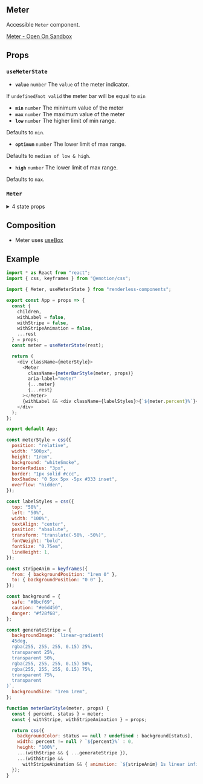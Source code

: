 ## Meter

Accessible `Meter` component.

[Meter - Open On Sandbox](https://codesandbox.io/s/vyipe)

## Props

<!-- Automatically generated -->

### `useMeterState`

- **`value`** <code>number</code> The `value` of the meter indicator.

If `undefined`/`not valid` the meter bar will be equal to `min`

- **`min`** <code>number</code> The minimum value of the meter
- **`max`** <code>number</code> The maximum value of the meter
- **`low`** <code>number</code> The higher limit of min range.

Defaults to `min`.

- **`optimum`** <code>number</code> The lower limit of max range.

Defaults to `median of low & high`.

- **`high`** <code>number</code> The lower limit of max range.

Defaults to `max`.

### `Meter`

<details><summary>4 state props</summary>
> These props are returned by the state hook. You can spread them into this component (`{...state}`) or pass them separately. You can also provide these props from your own state logic.

- **`value`** <code>number</code> The `value` of the meter indicator.

If `undefined`/`not valid` the meter bar will be equal to `min`

- **`min`** <code>number</code> The minimum value of the meter
- **`max`** <code>number</code> The maximum value of the meter
- **`percent`** <code>number</code> Percentage of the value progressed with
  respect to min & max

</details>

## Composition

- Meter uses [useBox](https://reakit.io/docs/box)

## Example

```js
import * as React from "react";
import { css, keyframes } from "@emotion/css";

import { Meter, useMeterState } from "renderless-components";

export const App = props => {
  const {
    children,
    withLabel = false,
    withStripe = false,
    withStripeAnimation = false,
    ...rest
  } = props;
  const meter = useMeterState(rest);

  return (
    <div className={meterStyle}>
      <Meter
        className={meterBarStyle(meter, props)}
        aria-label="meter"
        {...meter}
        {...rest}
      ></Meter>
      {withLabel && <div className={labelStyles}>{`${meter.percent}%`}</div>}
    </div>
  );
};

export default App;

const meterStyle = css({
  position: "relative",
  width: "500px",
  height: "1rem",
  background: "whiteSmoke",
  borderRadius: "3px",
  border: "1px solid #ccc",
  boxShadow: "0 5px 5px -5px #333 inset",
  overflow: "hidden",
});

const labelStyles = css({
  top: "50%",
  left: "50%",
  width: "100%",
  textAlign: "center",
  position: "absolute",
  transform: "translate(-50%, -50%)",
  fontWeight: "bold",
  fontSize: "0.75em",
  lineHeight: 1,
});

const stripeAnim = keyframes({
  from: { backgroundPosition: "1rem 0" },
  to: { backgroundPosition: "0 0" },
});

const background = {
  safe: "#8bcf69",
  caution: "#e6d450",
  danger: "#f28f68",
};

const generateStripe = {
  backgroundImage: `linear-gradient(
  45deg,
  rgba(255, 255, 255, 0.15) 25%,
  transparent 25%,
  transparent 50%,
  rgba(255, 255, 255, 0.15) 50%,
  rgba(255, 255, 255, 0.15) 75%,
  transparent 75%,
  transparent
)`,
  backgroundSize: "1rem 1rem",
};

function meterBarStyle(meter, props) {
  const { percent, status } = meter;
  const { withStripe, withStripeAnimation } = props;

  return css({
    backgroundColor: status == null ? undefined : background[status],
    width: percent != null ? `${percent}%` : 0,
    height: "100%",
    ...(withStripe && { ...generateStripe }),
    ...(withStripe &&
      withStripeAnimation && { animation: `${stripeAnim} 1s linear infinite` }),
  });
}
```
